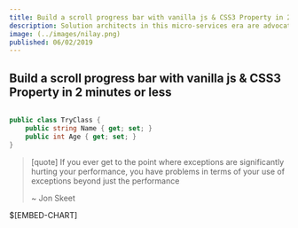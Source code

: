 ```yaml
---
title: Build a scroll progress bar with vanilla js & CSS3 Property in 2 minutes or less
description: Solution architects in this micro-services era are advocating an aversion to monolithic architectures. Here is the story with one such monolith.
image: (../images/nilay.png)
published: 06/02/2019
---
```


## Build a scroll progress bar with vanilla js & CSS3 Property in 2 minutes or less

```csharp

public class TryClass {
    public string Name { get; set; }
    public int Age { get; set; }
}

```

> [quote]
> If you ever get to the point where exceptions are significantly hurting your performance, you have problems in terms of your use of exceptions beyond just the performance
>
> ~ Jon Skeet

$[EMBED-CHART]
